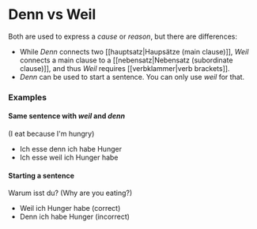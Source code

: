 # Denn vs Weil
Both are used to express a *cause* or *reason*, but there are differences:

* While *Denn* connects two [[hauptsatz|Haupsätze (main clause)]], *Weil* connects a main clause to a [[nebensatz|Nebensatz (subordinate clause)]], and thus *Weil* requires [[verbklammer|verb brackets]].
* *Denn* can be used to start a sentence. You can only use *weil* for that.

### Examples

#### Same sentence with *weil* and *denn*
(I eat because I'm hungry)

* Ich esse denn ich habe Hunger
* Ich esse weil ich Hunger habe

#### Starting a sentence
Warum isst du? (Why are you eating?)

* Weil ich Hunger habe (correct)
* Denn ich habe Hunger (incorrect)
